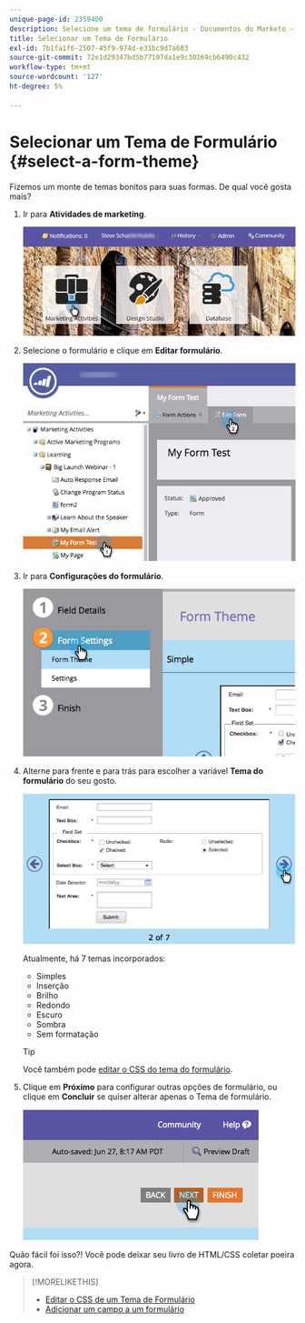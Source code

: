 ```yaml
---
unique-page-id: 2359400
description: Selecione um tema de formulário - Documentos do Marketo - Documentação do produto
title: Selecionar um Tema de Formulário
exl-id: 7b1fa1f6-2507-45f9-974d-e31bc9d7a683
source-git-commit: 72e1d29347bd5b77107da1e9c30169cb6490c432
workflow-type: tm+mt
source-wordcount: '127'
ht-degree: 5%

---
```


# Selecionar um Tema de Formulário {#select-a-form-theme}

Fizemos um monte de temas bonitos para suas formas. De qual você gosta mais?

1. Ir para **Atividades de marketing**.

   ![](assets/login-marketing-activities-1.png)

1. Selecione o formulário e clique em **Editar formulário**.

   ![](assets/editform.png)

1. Ir para **Configurações do formulário**.

   ![](assets/image2014-9-15-17-7-7.png)

1. Alterne para frente e para trás para escolher a variável **Tema do formulário** do seu gosto.

   ![](assets/image2014-9-15-17-3a7-3a20.png)

   Atualmente, há 7 temas incorporados:

   * Simples
   * Inserção
   * Brilho
   * Redondo
   * Escuro
   * Sombra
   * Sem formatação

   >[!TIP]
   >
   >Você também pode [editar o CSS do tema do formulário](/help/marketo/product-docs/demand-generation/forms/form-design/edit-the-css-of-a-form-theme.md).

1. Clique em **Próximo** para configurar outras opções de formulário, ou clique em **Concluir** se quiser alterar apenas o Tema de formulário.

   ![](assets/image2014-9-15-17-3a8-3a22.png)

Quão fácil foi isso?! Você pode deixar seu livro de HTML/CSS coletar poeira agora.

>[!MORELIKETHIS]
>
>* [Editar o CSS de um Tema de Formulário](/help/marketo/product-docs/demand-generation/forms/form-design/edit-the-css-of-a-form-theme.md)
>* [Adicionar um campo a um formulário](/help/marketo/product-docs/demand-generation/forms/creating-a-form/add-a-field-to-a-form.md)

